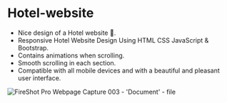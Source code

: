 # Hotel-website

- Nice design of a Hotel website 🏨.
- Responsive Hotel Website Design Using HTML CSS JavaScript & Bootstrap.
- Contains animations when scrolling.
- Smooth scrolling in each section.
- Compatible with all mobile devices and with a beautiful and pleasant user interface.

 ![FireShot Pro Webpage Capture 003 - 'Document' - file](https://github.com/ElenHub/Hotel-website/assets/143627323/b0347dfc-4e8d-49cd-8012-f1db17e982e6)

